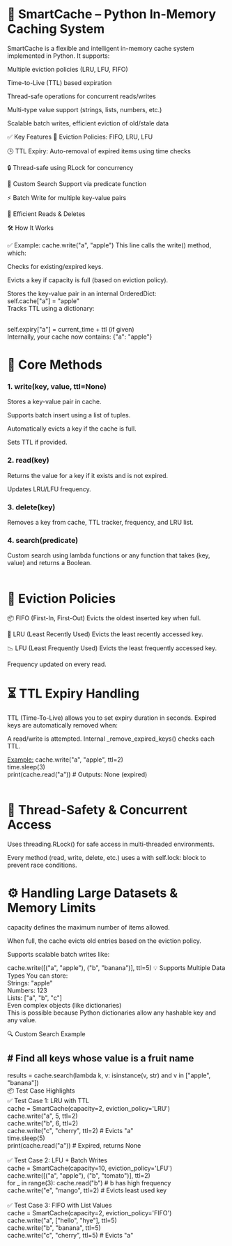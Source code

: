 <h1>🧠 SmartCache – Python In-Memory Caching System</h1>
SmartCache is a flexible and intelligent in-memory cache system implemented in Python. It supports:

Multiple eviction policies (LRU, LFU, FIFO)

Time-to-Live (TTL) based expiration

Thread-safe operations for concurrent reads/writes

Multi-type value support (strings, lists, numbers, etc.)

Scalable batch writes, efficient eviction of old/stale data

✅ Key Features
🔁 Eviction Policies: FIFO, LRU, LFU

🕒 TTL Expiry: Auto-removal of expired items using time checks

🔒 Thread-safe using RLock for concurrency

🧠 Custom Search Support via predicate function

⚡ Batch Write for multiple key-value pairs

🔎 Efficient Reads & Deletes

🛠️ How It Works<br><br>
✅ Example: cache.write("a", "apple")
This line calls the write() method, which:

Checks for existing/expired keys.

Evicts a key if capacity is full (based on eviction policy).

Stores the key-value pair in an internal OrderedDict:
<br>
self.cache["a"] = "apple"<br>
Tracks TTL using a dictionary:

<br>
self.expiry["a"] = current_time + ttl (if given)<br>
Internally, your cache now contains: {"a": "apple"}

<h1>🔑 Core Methods</h1>
<h3>1. write(key, value, ttl=None)</h3>
Stores a key-value pair in cache.

Supports batch insert using a list of tuples.

Automatically evicts a key if the cache is full.

Sets TTL if provided.<br>

<h3>2. read(key)</h3>
Returns the value for a key if it exists and is not expired.

Updates LRU/LFU frequency.<br>

<h3>3. delete(key)</h3>
Removes a key from cache, TTL tracker, frequency, and LRU list.<br>

<h3>4. search(predicate)</h3>
Custom search using lambda functions or any function that takes (key, value) and returns a Boolean.<br><br>

<h1>🔁 Eviction Policies</h1>
📦 FIFO (First-In, First-Out)
Evicts the oldest inserted key when full.<br>

📌 LRU (Least Recently Used)
Evicts the least recently accessed key.<br>

📉 LFU (Least Frequently Used)
Evicts the least frequently accessed key.<br>

Frequency updated on every read.

<h1>⏳ TTL Expiry Handling</h1>
TTL (Time-To-Live) allows you to set expiry duration in seconds. Expired keys are automatically removed when:

A read/write is attempted.
Internal _remove_expired_keys() checks each TTL.

<u>Example:</u>
cache.write("a", "apple", ttl=2)<br>
time.sleep(3)<br>
print(cache.read("a"))  # Outputs: None (expired)<br><br>
<h1>🧵 Thread-Safety & Concurrent Access</h1>
Uses threading.RLock() for safe access in multi-threaded environments.

Every method (read, write, delete, etc.) uses a with self.lock: block to prevent race conditions.

<h1>⚙️ Handling Large Datasets & Memory Limits</h1>
capacity defines the maximum number of items allowed.

When full, the cache evicts old entries based on the eviction policy.

Supports scalable batch writes like:

cache.write([("a", "apple"), ("b", "banana")], ttl=5)
💡 Supports Multiple Data Types
You can store:
<br>
Strings: "apple"
<br>
Numbers: 123
<br>
Lists: ["a", "b", "c"]
<br>
Even complex objects (like dictionaries)
<br>
This is possible because Python dictionaries allow any hashable key and any value.

🔍 Custom Search Example

<h2># Find all keys whose value is a fruit name<br></h2>
results = cache.search(lambda k, v: isinstance(v, str) and v in ["apple", "banana"])<br>
📦 Test Case Highlights<br>
✅ Test Case 1: LRU with TTL
<br>
cache = SmartCache(capacity=2, eviction_policy='LRU')<br>
cache.write("a", 5, ttl=2)<br>
cache.write("b", 6, ttl=2)<br>
cache.write("c", "cherry", ttl=2)  # Evicts "a"<br>
time.sleep(5)<br>
print(cache.read("a"))  # Expired, returns None<br><br>
✅ Test Case 2: LFU + Batch Writes
<br>
cache = SmartCache(capacity=10, eviction_policy='LFU')<br>
cache.write([("a", "apple"), ("b", "tomato")], ttl=2)<br>
for _ in range(3): cache.read("b")  # b has high frequency<br>
cache.write("e", "mango", ttl=2)    # Evicts least used key<br><br>
✅ Test Case 3: FIFO with List Values
<br>
cache = SmartCache(capacity=2, eviction_policy='FIFO')<br>
cache.write("a", ["hello", "hye"], ttl=5)<br>
cache.write("b", "banana", ttl=5)<br>
cache.write("c", "cherry", ttl=5)  # Evicts "a"
